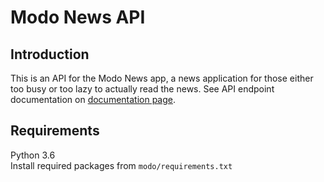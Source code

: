 # Modo News API
## Introduction
This is an API for the Modo News app, a news application for those either too busy or too lazy to actually read the
 news. See API endpoint documentation on [documentation page](https://api.modonews.org).
## Requirements
Python 3.6  
Install required packages from `modo/requirements.txt`
